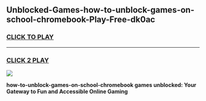 
## Unblocked-Games-how-to-unblock-games-on-school-chromebook-Play-Free-dk0ac
<h3>
<a href="https://premium76.site?title=how-to-unblock-games-on-school-chromebook&ref=09A">CLICK TO PLAY</a></h3>
<hr>

<h3>
<a href="https://premium76.site?title=how-to-unblock-games-on-school-chromebook&ref=09A">CLICK 2 PLAY</a>
  
</h3>

<a href="https://premium76.site?title=how-to-unblock-games-on-school-chromebook&ref=09A"><img src="https://clearcache.store/games.png"></a>


**how-to-unblock-games-on-school-chromebook games unblocked: Your Gateway to Fun and Accessible Online Gaming**
